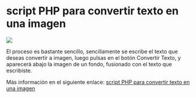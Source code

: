 # script PHP para convertir texto en una imagen
<img src="https://i0.wp.com/www.configuroweb.com/wp-content/uploads/2022/04/script-PHP-para-convertir-texto-en-una-imagen.png?resize=800%2C500&ssl=1">

El proceso es bastante sencillo, sencillamente se escribe el texto que deseas convertir a imagen, luego pulsas en el botón Convertir Texto, y aparecerá abajo la imagen de un fondo, fusionado con el texto que escribiste.

Más información en el siguiente enlace: <a href="https://www.configuroweb.com/script-php-para-convertir-texto-en-una-imagen/">script PHP para convertir texto en una imagen</a>
